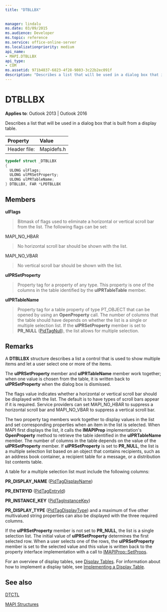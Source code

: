 ```yaml
---
title: "DTBLLBX"
 
 
manager: lindalu
ms.date: 03/09/2015
ms.audience: Developer
ms.topic: reference
ms.service: office-online-server
ms.localizationpriority: medium
api_name:
- MAPI.DTBLLBX
api_type:
- COM
ms.assetid: 971b4837-6823-4f28-9803-3c22b2ec091f
description: "Describes a list that will be used in a dialog box that is built from a display table. It shows multiple items and lets a user select one or more of the items."
---
```


# DTBLLBX

  
  
**Applies to**: Outlook 2013 | Outlook 2016 
  
Describes a list that will be used in a dialog box that is built from a display table.
  
|Property |Value |
|:-----|:-----|
|Header file:  <br/> |Mapidefs.h  <br/> |
   
```cpp
typedef struct _DTBLLBX
{
  ULONG ulFlags;
  ULONG ulPRSetProperty;
  ULONG ulPRTableName;
} DTBLLBX, FAR *LPDTBLLBX

```

## Members

 **ulFlags**
  
> Bitmask of flags used to eliminate a horizontal or vertical scroll bar from the list. The following flags can be set:
    
MAPI_NO_HBAR 
  
> No horizontal scroll bar should be shown with the list.
    
MAPI_NO_VBAR 
  
> No vertical scroll bar should be shown with the list.
    
 **ulPRSetProperty**
  
> Property tag for a property of any type. This property is one of the columns in the table identified by the **ulPRTableTable** member. 
    
 **ulPRTableName**
  
> Property tag for a table property of type PT_OBJECT that can be opened by using an **OpenProperty** call. The number of columns that the table should have depends on whether the list is a single or multiple selection list. If the **ulPRSetProperty** member is set to **PR_NULL** ([PidTagNull](pidtagnull-canonical-property.md)), the list allows for multiple selection.
    
## Remarks

A **DTBLLBX** structure describes a list a control that is used to show multiple items and let a user select one or more of the items. 
  
The **ulPRSetProperty** member and **ulPRTableName** member work together; when one value is chosen from the table, it is written back to **ulPRSetProperty** when the dialog box is dismissed. 
  
The flags value indicates whether a horizontal or vertical scroll bar should be displayed with the list. The default is to have types of scroll bars appear if it is required. Service providers can set MAPI_NO_HBAR to suppress a horizontal scroll bar and MAPI_NO_VBAR to suppress a vertical scroll bar. 
  
The two property tag members work together to display values in the list and set corresponding properties when an item in the list is selected. When MAPI first displays the list, it calls the **IMAPIProp** implementation's **OpenProperty** method to retrieve the table identified in the **ulPRTableName** member. The number of columns in the table depends on the value of the **ulPRSetProperty** member. If **ulPRSetProperty** is set to **PR_NULL**, the list is a multiple selection list based on an object that contains recipients, such as an address book container, a recipient table for a message, or a distribution list contents table. 
  
A table for a multiple selection list must include the following columns:
  
 **PR_DISPLAY_NAME** ([PidTagDisplayName](pidtagdisplayname-canonical-property.md))
  
 **PR_ENTRYID** ([PidTagEntryId](pidtagentryid-canonical-property.md))
  
 **PR_INSTANCE_KEY** ([PidTagInstanceKey](pidtaginstancekey-canonical-property.md))
  
 **PR_DISPLAY_TYPE** ([PidTagDisplayType](pidtagdisplaytype-canonical-property.md)) and a maximum of five other multivalued string properties can also be displayed with the three required columns. 
  
If the **ulPRSetProperty** member is not set to **PR_NULL**, the list is a single selection list. The initial value of **ulPRSetProperty** determines the first selected row. When a user selects one of the rows, the **ulPRSetProperty** member is set to the selected value and this value is written back to the property interface implementation with a call to [IMAPIProp::SetProps](imapiprop-setprops.md). 
  
For an overview of display tables, see [Display Tables](display-tables.md). For information about how to implement a display table, see [Implementing a Display Table](display-table-implementation.md).
  
## See also



[DTCTL](dtctl.md)


[MAPI Structures](mapi-structures.md)

